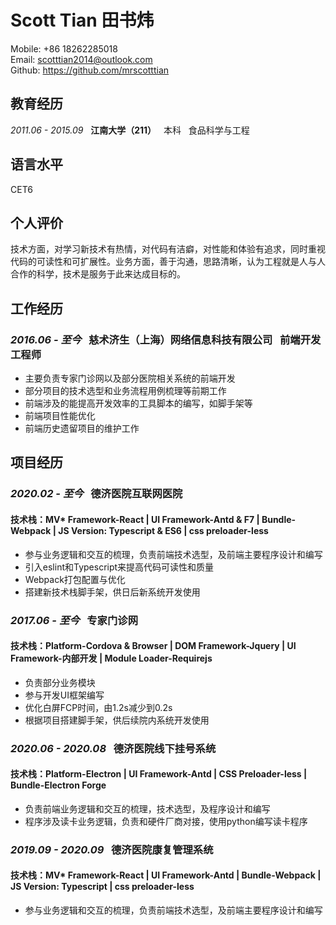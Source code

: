 # Scott Tian 田书炜

Mobile: +86 18262285018</br>
Email: scotttian2014@outlook.com</br>
Github: https://github.com/mrscotttian</br>

## 教育经历
*2011.06 - 2015.09*&nbsp;&nbsp;&nbsp;**江南大学（211）**&nbsp;&nbsp;&nbsp;本科&nbsp;&nbsp;&nbsp;食品科学与工程

## 语言水平
CET6

## 个人评价
技术方面，对学习新技术有热情，对代码有洁癖，对性能和体验有追求，同时重视代码的可读性和可扩展性。业务方面，善于沟通，思路清晰，认为工程就是人与人合作的科学，技术是服务于此来达成目标的。

## 工作经历
### *2016.06 - 至今*&nbsp;&nbsp;&nbsp;慈术济生（上海）网络信息科技有限公司&nbsp;&nbsp;&nbsp;前端开发工程师
- 主要负责专家门诊网以及部分医院相关系统的前端开发
- 部分项目的技术选型和业务流程用例梳理等前期工作
- 前端涉及的能提高开发效率的工具脚本的编写，如脚手架等
- 前端项目性能优化
- 前端历史遗留项目的维护工作
<!-- ### *2015.06 - 2015.12*&nbsp;&nbsp;&nbsp;苏州捷赛机械股份有限公司&nbsp;&nbsp;&nbsp;市场助理 -->

## 项目经历
### *2020.02 - 至今*&nbsp;&nbsp;&nbsp;德济医院互联网医院
#### 技术栈：MV* Framework-React | UI Framework-Antd & F7 | Bundle-Webpack | JS Version: Typescript & ES6 | css preloader-less
- 参与业务逻辑和交互的梳理，负责前端技术选型，及前端主要程序设计和编写
- 引入eslint和Typescript来提高代码可读性和质量
- Webpack打包配置与优化
- 搭建新技术栈脚手架，供日后新系统开发使用
### *2017.06 - 至今*&nbsp;&nbsp;&nbsp;专家门诊网
#### 技术栈：Platform-Cordova & Browser | DOM Framework-Jquery | UI Framework-内部开发 | Module Loader-Requirejs
- 负责部分业务模块
- 参与开发UI框架编写
- 优化白屏FCP时间，由1.2s减少到0.2s
- 根据项目搭建脚手架，供后续院内系统开发使用
### *2020.06 - 2020.08*&nbsp;&nbsp;&nbsp;德济医院线下挂号系统
#### 技术栈：Platform-Electron | UI Framework-Antd | CSS Preloader-less | Bundle-Electron Forge
- 负责前端业务逻辑和交互的梳理，技术选型，及程序设计和编写
- 程序涉及读卡业务逻辑，负责和硬件厂商对接，使用python编写读卡程序
### *2019.09 - 2020.09*&nbsp;&nbsp;&nbsp;德济医院康复管理系统
#### 技术栈：MV* Framework-React | UI Framework-Antd | Bundle-Webpack | JS Version: Typescript | css preloader-less
- 参与业务逻辑和交互的梳理，负责前端技术选型，及前端主要程序设计和编写
